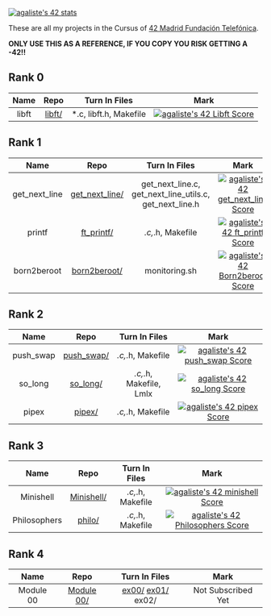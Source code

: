 [![agaliste's 42 stats](https://badge42.vercel.app/api/v2/cl4912ys5011709jxmyk6gwno/stats?cursusId=21&coalitionId=66)](https://github.com/JaeSeoKim/badge42)

These are all my projects in the Cursus of [42 Madrid Fundación Telefónica](https://www.42madrid.com/).

**ONLY USE THIS AS A REFERENCE, IF YOU COPY YOU RISK GETTING A -42!!**

## Rank 0

|   Name    | Repo | Turn In Files | Mark |
|:-----------------------------------:|:------------------:|:--------------:|:--------------:|
libft        | [libft/](https://github.com/somedevv/libft)  | *.c, libft.h, Makefile | [![agaliste's 42 Libft Score](https://badge42.vercel.app/api/v2/cl4912ys5011709jxmyk6gwno/project/2074299)](https://github.com/JaeSeoKim/badge42) |

## Rank 1

|   Name    | Repo | Turn In Files | Mark |
|:-----------------------------------:|:------------------:|:--------------:|:--------------:|
get_next_line        | [get_next_line/](https://github.com/somedevv/get_next_line)  | get_next_line.c, get_next_line_utils.c, get_next_line.h | [![agaliste's 42 get_next_line Score](https://badge42.vercel.app/api/v2/cl4912ys5011709jxmyk6gwno/project/2095548)](https://github.com/JaeSeoKim/badge42) |
printf        | [ft_printf/](https://github.com/somedevv/ft_printf)  | *.c,*.h, Makefile | [![agaliste's 42 ft_printf Score](https://badge42.vercel.app/api/v2/cl4912ys5011709jxmyk6gwno/project/2292522)](https://github.com/JaeSeoKim/badge42) |
born2beroot        | [born2beroot/](https://github.com/somedevv/born2beroot)  | monitoring.sh | [![agaliste's 42 Born2beroot Score](https://badge42.vercel.app/api/v2/cl4912ys5011709jxmyk6gwno/project/2289125)](https://github.com/JaeSeoKim/badge42) |

## Rank 2

|   Name    | Repo | Turn In Files | Mark |
|:-----------------------------------:|:------------------:|:--------------:|:--------------:|
push_swap | [push_swap/](https://github.com/somedevv/push_swap) | *.c,*.h, Makefile | [![agaliste's 42 push_swap Score](https://badge42.vercel.app/api/v2/cl4912ys5011709jxmyk6gwno/project/2413717)](https://github.com/JaeSeoKim/badge42) |
so_long | [so_long/](https://github.com/somedevv/so_long) | *.c,*.h, Makefile, Lmlx | [![agaliste's 42 so_long Score](https://badge42.vercel.app/api/v2/cl4912ys5011709jxmyk6gwno/project/2411242)](https://github.com/JaeSeoKim/badge42) |
pipex | [pipex/](https://github.com/somedevv/pipex) | *.c,*.h, Makefile | [![agaliste's 42 pipex Score](https://badge42.vercel.app/api/v2/cl4912ys5011709jxmyk6gwno/project/2411374)](https://github.com/JaeSeoKim/badge42) |

## Rank 3

|   Name    | Repo | Turn In Files | Mark |
|:-----------------------------------:|:------------------:|:--------------:|:--------------:|
Minishell | [Minishell/](https://github.com/42madorna/42_Minishell) | *.c,*.h, Makefile | [![agaliste's 42 minishell Score](https://badge42.vercel.app/api/v2/cl4912ys5011709jxmyk6gwno/project/2517630)](https://github.com/JaeSeoKim/badge42) |
Philosophers | [philo/](https://github.com/some42/philo) | *.c,*.h, Makefile | [![agaliste's 42 Philosophers Score](https://badge42.vercel.app/api/v2/cl4912ys5011709jxmyk6gwno/project/2518347)](https://github.com/JaeSeoKim/badge42) |

## Rank 4

|   Name    | Repo | Turn In Files | Mark |
|:-----------------------------------:|:------------------:|:--------------:|:--------------:|
|Module 00        | [Module 00/](https://github.com/somedevv/CPP_Module_00)  | [ex00/](https://github.com/somedevv/CPP_Module_00/tree/master/ex00) [ex01/](https://github.com/somedevv/CPP_Module_00/tree/master/ex01) ex02/ | Not Subscribed Yet |
